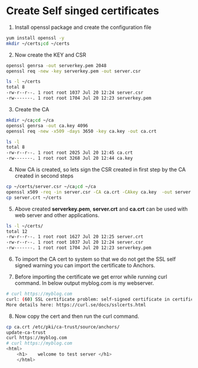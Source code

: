 
# Create Self singed certificates

1. Install openssl package and create the configuration file 
````bash
yum install openssl -y
mkdir ~/certs;cd ~/certs
````
2. Now create the KEY and CSR
````bash
openssl genrsa -out serverkey.pem 2048
openssl req -new -key serverkey.pem -out server.csr

ls -l ~/certs
total 8
-rw-r--r--. 1 root root 1037 Jul 20 12:24 server.csr
-rw-------. 1 root root 1704 Jul 20 12:23 serverkey.pem

````
3. Create the CA 

````bash
mkdir ~/ca;cd ~/ca
openssl genrsa -out ca.key 4096
openssl req -new -x509 -days 3650 -key ca.key -out ca.crt

ls -l
total 8
-rw-r--r--. 1 root root 2025 Jul 20 12:45 ca.crt
-rw-------. 1 root root 3268 Jul 20 12:44 ca.key

````
4. Now CA is created, so lets sign the CSR created in first step by the CA created in second steps
````bash
cp ~/certs/server.csr ~/ca;cd ~/ca
openssl x509 -req -in server.csr -CA ca.crt -CAkey ca.key  -out server.crt -days 365
cp server.crt ~/certs
````
5. Above created **serverkey.pem**, **server.crt** and **ca.crt** can be used with web server and other applications.
````bash
ls -l ~/certs/
total 12
-rw-r--r--. 1 root root 1627 Jul 20 12:25 server.crt
-rw-r--r--. 1 root root 1037 Jul 20 12:24 server.csr
-rw-------. 1 root root 1704 Jul 20 12:23 serverkey.pem

`````

6. To import the CA cert to system so that we do not get the SSL self signed warning you can import the certificate to Anchors.

7. Before importing the certificate we get error while running curl command. In below output myblog.com is my webserver.
````bash
# curl https://myblog.com
curl: (60) SSL certificate problem: self-signed certificate in certificate chain
More details here: https://curl.se/docs/sslcerts.html
````
8. Now copy the cert and then run the curl command.
````bash
cp ca.crt /etc/pki/ca-trust/source/anchors/
update-ca-trust 
curl https://myblog.com
# curl https://myblog.com
<html>
	<h1>	welcome to test server </h1>
	</html>
````


````
